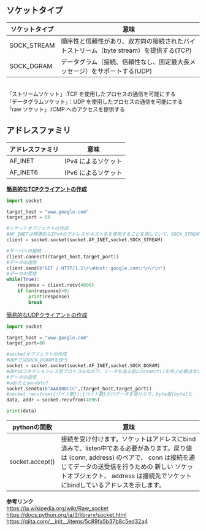 
## ソケットタイプ
|ソケットタイプ|意味|
----|----
|SOCK_STREAM|順序性と信頼性があり、双方向の接続されたバイトストリーム（byte stream）を提供する(TCP)|
|SOCK_DGRAM|データグラム（接続、信頼性なし、固定最大長メッセージ）をサポートする(UDP)|
<br>
「ストリームソケット」:TCP を使用したプロセスの通信を可能にする<br>
「データグラムソケット」：UDP を使用したプロセスの通信を可能にする<br>
「raw ソケット」:ICMP へのアクセスを提供する

## アドレスファミリ
|アドレスファミリ|意味|
----|----
|AF_INET|IPv4 によるソケット |
|AF_INET6 |IPv6 によるソケット |

**[簡易的なTCPクライアントの作成](https://github.com/mizuirorivi/cyber-security-programming_by_python/blob/master/Chapter%202/tcpclient.py)**
```python
import socket

target_host = "www.google.com"
target_port = 80

#ソケットオブジェクトの作成
#AF_INETは標準的なIPv4のアドレスやホスト名を使用することを指していて、SOCK_STREAMはTCPを用いることを示している
client = socket.socket(socket.AF_INET,socket.SOCK_STREAM)

#サーバへの接続
client.connect((target_host,target_port))
#データの送信
client.send(b"GET / HTTP/1.1\r\nHost: google.com\r\n\r\n")
#データの受信
while(True):
    response = client.recv(4096)
    if len(response)>0:
        print(response)
        break
```


[簡易的なUDPクライアントの作成]()
```python
import socket

target_host = "www.google.com"
target_port=80

#socketオブジェクトの作成
#UDPではSOCK_DGRAMを使う
socket = socket.socket(socket.AF_INET,socket.SOCK_DGRAM)
#UDPはコネクションレス型プロトコルなので、データを送る前にconnect()を呼ぶ必要はない
#データの送信
#udpだとsendoto?
socket.sendto(b"AAABBBCCC",(target_host,target_port))
#socket.recvfrom({バイト数}):{バイト数}だけデータを受けとり、byte型[byte]と
data, addr = socket.recvfrom(4096)

print(data)
```
|pythonの関数|意味|
----|----
|socket.accept()|接続を受け付けます。ソケットはアドレスにbind済みで、listen中である必要があります。戻り値は (conn, address) のペアで、 conn は接続を通じてデータの送受信を行うための 新しい ソケットオブジェクト、 address は接続先でソケットにbindしているアドレスを示します。|



**参考リンク**<br>
https://ja.wikipedia.org/wiki/Raw_socket<br>
https://docs.python.org/ja/3/library/socket.html<br>
https://qiita.com/__init__/items/5c89fa5b37b8c5ed32a4<br>